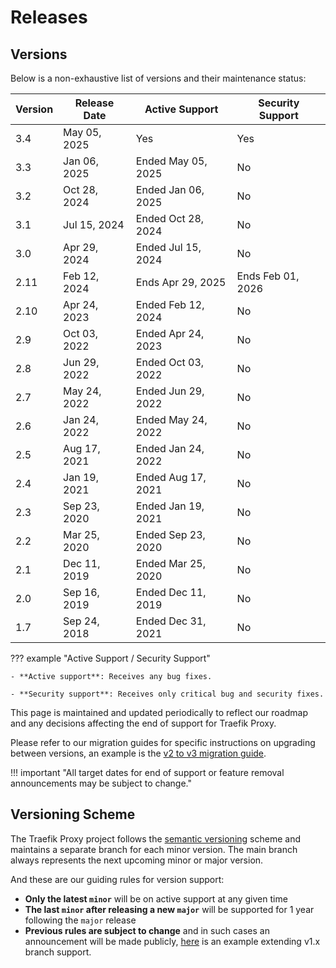 # Releases

## Versions

Below is a non-exhaustive list of versions and their maintenance status:

| Version | Release Date | Active Support     | Security Support  |
|---------|--------------|--------------------|-------------------|
| 3.4     | May 05, 2025 | Yes                | Yes               |
| 3.3     | Jan 06, 2025 | Ended May 05, 2025 | No                |
| 3.2     | Oct 28, 2024 | Ended Jan 06, 2025 | No                |
| 3.1     | Jul 15, 2024 | Ended Oct 28, 2024 | No                |
| 3.0     | Apr 29, 2024 | Ended Jul 15, 2024 | No                |
| 2.11    | Feb 12, 2024 | Ends  Apr 29, 2025 | Ends Feb 01, 2026 |
| 2.10    | Apr 24, 2023 | Ended Feb 12, 2024 | No                |
| 2.9     | Oct 03, 2022 | Ended Apr 24, 2023 | No                |
| 2.8     | Jun 29, 2022 | Ended Oct 03, 2022 | No                |
| 2.7     | May 24, 2022 | Ended Jun 29, 2022 | No                |
| 2.6     | Jan 24, 2022 | Ended May 24, 2022 | No                |
| 2.5     | Aug 17, 2021 | Ended Jan 24, 2022 | No                |
| 2.4     | Jan 19, 2021 | Ended Aug 17, 2021 | No                |
| 2.3     | Sep 23, 2020 | Ended Jan 19, 2021 | No                |
| 2.2     | Mar 25, 2020 | Ended Sep 23, 2020 | No                |
| 2.1     | Dec 11, 2019 | Ended Mar 25, 2020 | No                |
| 2.0     | Sep 16, 2019 | Ended Dec 11, 2019 | No                |
| 1.7     | Sep 24, 2018 | Ended Dec 31, 2021 | No                |

??? example "Active Support / Security Support"

    - **Active support**: Receives any bug fixes.

    - **Security support**: Receives only critical bug and security fixes.

This page is maintained and updated periodically to reflect our roadmap and any decisions affecting the end of support for Traefik Proxy.

Please refer to our migration guides for specific instructions on upgrading between versions, an example is the [v2 to v3 migration guide](../migration/v2-to-v3.md).

!!! important "All target dates for end of support or feature removal announcements may be subject to change."

## Versioning Scheme

The Traefik Proxy project follows the [semantic versioning](https://semver.org/) scheme and maintains a separate branch for each minor version. The main branch always represents the next upcoming minor or major version.

And these are our guiding rules for version support:

- **Only the latest `minor`** will be on active support at any given time
- **The last `minor` after releasing a new `major`** will be supported for 1 year following the `major` release
- **Previous rules are subject to change** and in such cases an announcement will be made publicly, [here](https://traefik.io/blog/traefik-2-1-in-the-wild/) is an example extending v1.x branch support.
